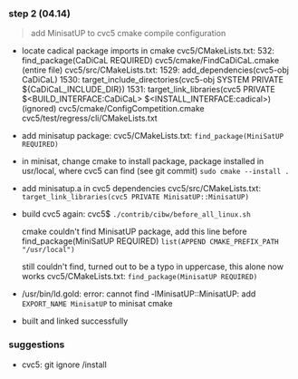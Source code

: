### step 2 (04.14)

> add MinisatUP to cvc5 cmake compile configuration

- locate cadical package imports in cmake
  cvc5/CMakeLists.txt:
    532: find_package(CaDiCaL REQUIRED)
  cvc5/cmake/FindCaDiCaL.cmake (entire file)
  cvc5/src/CMakeLists.txt:
    1529: add_dependencies(cvc5-obj CaDiCaL)
    1530: target_include_directories(cvc5-obj SYSTEM PRIVATE ${CaDiCaL_INCLUDE_DIR})
    1531: target_link_libraries(cvc5 PRIVATE $<BUILD_INTERFACE:CaDiCaL> $<INSTALL_INTERFACE:cadical>)
  (ignored)
  cvc5/cmake/ConfigCompetition.cmake
  cvc5/test/regress/cli/CMakeLists.txt

- add minisatup package:
  cvc5/CMakeLists.txt:
    `find_package(MiniSatUP REQUIRED)`

- in minisat, change cmake to install package, package installed in usr/local, where cvc5 can find
  (see git commit)
  `sudo cmake --install .`

- add minisatup.a in cvc5 dependencies
  cvc5/src/CMakeLists.txt:
    `target_link_libraries(cvc5 PRIVATE MinisatUP::MinisatUP)`

- build cvc5 again:
  cvc5$
  `./contrib/cibw/before_all_linux.sh`

  cmake couldn't find MinisatUP package, add this line before find_package(MiniSatUP REQUIRED)
  `list(APPEND CMAKE_PREFIX_PATH "/usr/local")`

  still couldn't find, turned out to be a typo in uppercase, this alone now works
  cvc5/CMakeLists.txt:
    `find_package(MinisatUP REQUIRED)`

- /usr/bin/ld.gold: error: cannot find -lMinisatUP::MinisatUP:
  add `EXPORT_NAME MinisatUP` to minisat cmake

- built and linked successfully

### suggestions

- cvc5: git ignore /install
